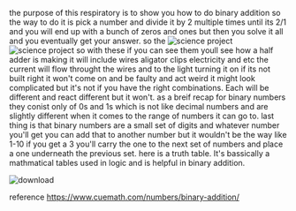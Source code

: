 the purpose of this respiratory is to show you how to do binary addition  so the way to do it is pick a number and divide it by 2 multiple times until its 2/1 and you will end up with a bunch of zeros and ones but then you solve it all and you eventually get your answer.
so the ![science project](https://github.com/user-attachments/assets/925c46d2-3c1f-46cd-bf0c-7f31099189f8)
![science project](https://github.com/user-attachments/assets/01b3d061-0c6c-421d-94b9-cfcce64e80d1)
so with these if you can see them youll see how a half adder is 
making it will include wires aligator clips electricity and etc 
the current will flow throught the wires and to the light turning it on if its not built right it won't come on and be faulty and act weird    it might look complicated but it's not  if you have the right combinations. Each will be different and react different but it won't.               as a breif recap for binary numbers they conist only of 0s and 1s which is not like decimal numbers and are slightly different when it comes to the range of numbers it can go to.
last thing is that binary numbers are a small set of digits and whatever number you'll get you can add that to another number but it wouldn't be the way like  1-10 if you get a 3 you'll carry the one to the next set of numbers and place a one underneath the previous set. 
here is a truth table. It's bassically a mathmatical tables used in logic and is helpful in binary addition. 

![download](https://github.com/user-attachments/assets/caf7c03d-4701-4ec8-b4e4-5c88b6f7d90d)


reference https://www.cuemath.com/numbers/binary-addition/
 
